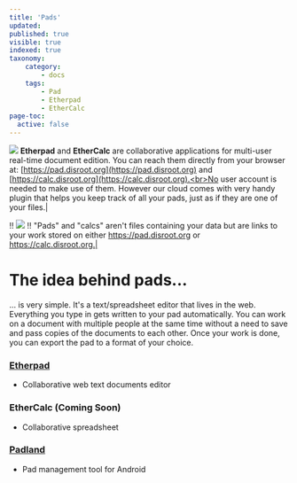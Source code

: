 ```yaml
---
title: 'Pads'
updated:
published: true
visible: true
indexed: true
taxonomy:
    category:
        - docs
    tags:
        - Pad
        - Etherpad
        - EtherCalc
page-toc:
  active: false
---
```


![](/home/icons/etherpad.png)
**Etherpad** and **EtherCalc** are collaborative applications for multi-user real-time document edition. You can reach them directly from your browser at: [https://pad.disroot.org](https://pad.disroot.org) and [https://calc.disroot.org](https://calc.disroot.org).<br>No user account is needed to make use of them. However our cloud comes with very handy plugin that helps you keep track of all your pads, just as if they are one of your files.|

!! ![](/home/icons/note.png)
!! "Pads" and "calcs" aren't files containing your data but are links to your work stored  on either https://pad.disroot.org or https://calc.disroot.org.|

# The idea behind pads...
... is very simple. It's a text/spreadsheet editor that lives in the web. Everything you type in gets written to your pad automatically. You can work on a document with multiple people at the same time without a need to save and pass copies of the documents to each other. Once your work is done, you can export the pad to a format of your choice.

### [Etherpad](etherpad)
- Collaborative web text documents editor

### EtherCalc (Coming Soon)
- Collaborative spreadsheet

### [Padland](padland)
- Pad management tool for Android
